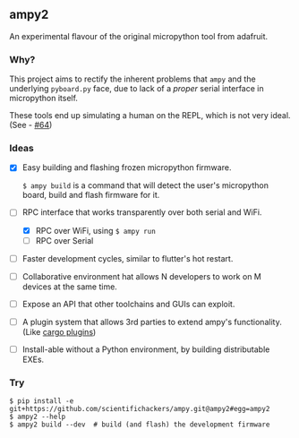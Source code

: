 ## ampy2

An experimental flavour of the original micropython tool from adafruit.

### Why?

This project aims to rectify the inherent problems that `ampy` and the underlying `pyboard.py` face, due to lack of a _proper_  serial interface in micropython itself.

These tools end up simulating a human on the REPL, which is not very ideal. (See - [#64](https://github.com/pycampers/ampy/issues/64))

### Ideas

- [x] Easy building and flashing frozen micropython firmware. 

    `$ ampy build` is a command that will detect the user's micropython board, build and flash firmware for it.
- [ ] RPC interface that works transparently over both serial and WiFi.
	- [x] RPC over WiFi, using `$ ampy run`
	- [ ] RPC over Serial
- [ ] Faster development cycles, similar to flutter's hot restart.
- [ ] Collaborative environment hat allows N developers to work on M devices at the same time.
- [ ] Expose an API that other toolchains and GUIs can exploit.
- [ ] A plugin system that allows 3rd parties to extend ampy's functionality. (Like [cargo plugins](https://lib.rs/development-tools/cargo-plugins))
- [ ] Install-able without a Python environment, by building distributable EXEs.

### Try

```
$ pip install -e git+https://github.com/scientifichackers/ampy.git@ampy2#egg=ampy2
$ ampy2 --help
$ ampy2 build --dev  # build (and flash) the development firmware
```

